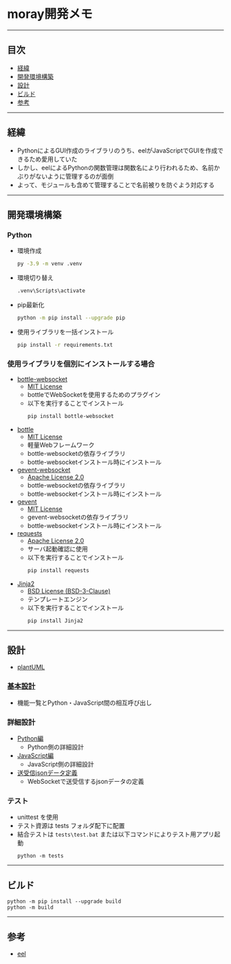 # moray開発メモ

***
## 目次
- [経緯](#経緯)
- [開発環境構築](#開発環境構築)
- [設計](#設計)
- [ビルド](#ビルド)
- [参考](#参考)

***
## 経緯
- PythonによるGUI作成のライブラリのうち、eelがJavaScriptでGUIを作成できるため愛用していた
- しかし、eelによるPythonの関数管理は関数名により行われるため、名前かぶりがないように管理するのが面倒
- よって、モジュールも含めて管理することで名前被りを防ぐよう対応する

***
## 開発環境構築
### Python
- 環境作成
  ``` bash
  py -3.9 -m venv .venv
  ```
- 環境切り替え
  ``` bash
  .venv\Scripts\activate
  ```
- pip最新化
  ``` bash
  python -m pip install --upgrade pip
  ```
- 使用ライブラリを一括インストール
  ``` bash
  pip install -r requirements.txt
  ```

### 使用ライブラリを個別にインストールする場合
- [bottle-websocket](https://pypi.org/project/bottle-websocket/)
  - [MIT License](https://github.com/zeekay/bottle-websocket/blob/master/LICENSE)
  - bottleでWebSocketを使用するためのプラグイン
  - 以下を実行することでインストール
    ``` bash
    pip install bottle-websocket
    ```
- [bottle](https://pypi.org/project/bottle/)
  - [MIT License](https://bottlepy.org/docs/dev/#license)
  - 軽量Webフレームワーク
  - bottle-websocketの依存ライブラリ
  - bottle-websocketインストール時にインストール
- [gevent-websocket](https://pypi.org/project/gevent-websocket/)
  - [Apache License 2.0](https://gitlab.com/noppo/gevent-websocket/-/blob/master/LICENSE)
  - bottle-websocketの依存ライブラリ
  - bottle-websocketインストール時にインストール
- [gevent](https://pypi.org/project/gevent/)
  - [MIT License](https://github.com/gevent/gevent/blob/master/LICENSE)
  - gevent-websocketの依存ライブラリ
  - bottle-websocketインストール時にインストール
- [requests](https://pypi.org/project/requests/)
  - [Apache License 2.0](https://github.com/psf/requests/blob/main/LICENSE)
  - サーバ起動確認に使用
  - 以下を実行することでインストール
    ``` bash
    pip install requests
    ```
- [Jinja2](https://pypi.org/project/Jinja2/)
  - [BSD License (BSD-3-Clause)](https://github.com/pallets/jinja/blob/main/LICENSE.rst)
  - テンプレートエンジン
  - 以下を実行することでインストール
    ``` bash
    pip install Jinja2
    ```

***
## 設計
- [plantUML](https://plantuml.com/ja/)

### [基本設計](BD/README.md)
- 機能一覧とPython・JavaScript間の相互呼び出し

### 詳細設計
- [Python編](DD/python.md)
  - Python側の詳細設計
- [JavaScript編](DD/javascript.md)
  - JavaScript側の詳細設計
- [送受信jsonデータ定義](DD/json_format.md)
  - WebSocketで送受信するjsonデータの定義

### テスト
- unittest を使用
- テスト資源は tests フォルダ配下に配置
- 結合テストは `tests\test.bat` または以下コマンドによりテスト用アプリ起動
  ```
  python -m tests
  ```

***
## ビルド
```
python -m pip install --upgrade build
python -m build
```

***
## 参考
- [eel](https://github.com/ChrisKnott/Eel)

